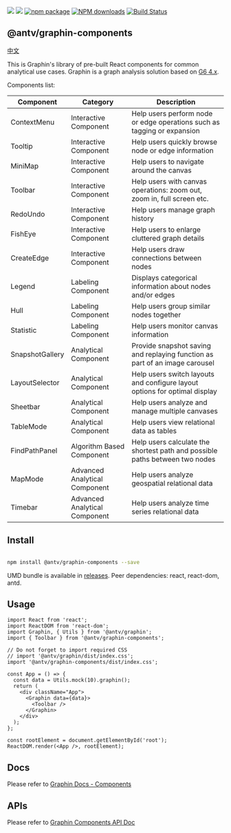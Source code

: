 ![](https://img.shields.io/badge/language-typescript-red.svg)
![](https://img.shields.io/badge/license-MIT-000000.svg)
[![npm package](https://img.shields.io/npm/v/@antv/graphin-components.svg)](https://www.npmjs.com/package/@antv/graphin)
[![NPM downloads](http://img.shields.io/npm/dm/@antv/graphin.svg)](https://npmjs.org/package/@antv/graphin)
[![Build Status](https://travis-ci.org/antvis/graphin.svg?branch=master)](https://travis-ci.org/antvis/graphin)

## @antv/graphin-components

[中文](./README-cn.ZH.md)

This is Graphin's library of pre-built React components for common analytical use cases. Graphin is a graph analysis solution based on [G6 4.x](https://github.com/antvis/g6).

Components list:

| Component       | Category                      | Description                                                                 |
| --------------- | ----------------------------- | --------------------------------------------------------------------------- |
| ContextMenu     | Interactive Component         | Help users perform node or edge operations such as tagging or expansion     |
| Tooltip         | Interactive Component         | Help users quickly browse node or edge information                          |
| MiniMap         | Interactive Component         | Help users to navigate around the canvas                                    |
| Toolbar         | Interactive Component         | Help users with canvas operations: zoom out, zoom in, full screen etc.      |
| RedoUndo        | Interactive Component         | Help users manage graph history                                             |
| FishEye         | Interactive Component         | Help users to enlarge cluttered graph details                               |
| CreateEdge      | Interactive Component         | Help users draw connections between nodes                                   |
| Legend          | Labeling Component            | Displays categorical information about nodes and/or edges                   |
| Hull            | Labeling Component            | Help users group similar nodes together                                     |
| Statistic       | Labeling Component            | Help users monitor canvas information                                       |
| SnapshotGallery | Analytical Component          | Provide snapshot saving and replaying function as part of an image carousel |
| LayoutSelector  | Analytical Component          | Help users switch layouts and configure layout options for optimal display  |
| Sheetbar        | Analytical Component          | Help users analyze and manage multiple canvases                             |
| TableMode       | Analytical Component          | Help users view relational data as tables                                   |
| FindPathPanel   | Algorithm Based Component     | Help users calculate the shortest path and possible paths between two nodes |
| MapMode         | Advanced Analytical Component | Help users analyze geospatial relational data                               |
| Timebar         | Advanced Analytical Component | Help users analyze time series relational data                              |

## Install

```bash

npm install @antv/graphin-components --save

```

UMD bundle is available in [releases](https://github.com/antvis/Graphin/releases). Peer dependencies: react, react-dom, antd.

## Usage

```tsx
import React from 'react';
import ReactDOM from 'react-dom';
import Graphin, { Utils } from '@antv/graphin';
import { Toolbar } from '@antv/graphin-components';

// Do not forget to import required CSS
// import '@antv/graphin/dist/index.css';
import '@antv/graphin-components/dist/index.css';

const App = () => {
  const data = Utils.mock(10).graphin();
  return (
    <div className="App">
      <Graphin data={data}>
        <Toolbar />
      </Graphin>
    </div>
  );
};

const rootElement = document.getElementById('root');
ReactDOM.render(<App />, rootElement);
```

## Docs

Please refer to [Graphin Docs - Components](https://graphin.antv.vision/zh/docs/manual/main-concepts/components)

## APIs

Please refer to [Graphin Components API Doc](https://graphin.antv.vision/zh/docs/api/components)
